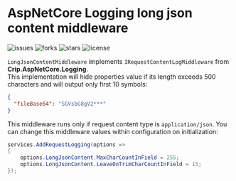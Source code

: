 ﻿# AspNetCore Logging long json content middleware

![issues](https://img.shields.io/github/issues/crip-home/Crip.AspNetCore.Logging?style=for-the-badge&logo=appveyor)
![forks](https://img.shields.io/github/forks/crip-home/Crip.AspNetCore.Logging?style=for-the-badge&logo=appveyor)
![stars](https://img.shields.io/github/stars/crip-home/Crip.AspNetCore.Logging?style=for-the-badge&logo=appveyor)
![license](https://img.shields.io/github/license/crip-home/Crip.AspNetCore.Logging?style=for-the-badge&logo=appveyor)

`LongJsonContentMiddleware` implements `IRequestContentLogMiddleware` from **Crip.AspNetCore.Logging**.  
This implementation will hide properties value if its length exceeds 500 characters and will output only first 10
symbols:

```json
{
  "fileBase64": "SGVsbG8gV2***"
}
```

This middleware runs only if request content type is `application/json`. You can change this middleware values within
configuration on initialization:

```cs
services.AddRequestLogging(options =>
{
    options.LongJsonContent.MaxCharCountInField = 255;
    options.LongJsonContent.LeaveOnTrimCharCountInField = 15;
});
```
